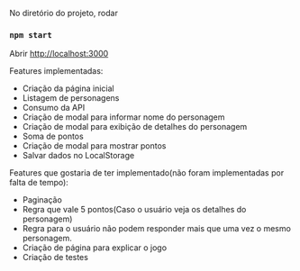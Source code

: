 No diretório do projeto, rodar

### `npm start`

Abrir [http://localhost:3000](http://localhost:3000) 

Features implementadas:
- Criação da página inicial
- Listagem de personagens
- Consumo da API 
- Criação de modal para informar nome do personagem
- Criação de modal para exibição de detalhes do personagem
- Soma de pontos
- Criação de modal para mostrar pontos
- Salvar dados no LocalStorage

Features que gostaria de ter implementado(não foram implementadas por falta de tempo):
- Paginação
- Regra que vale 5 pontos(Caso o usuário veja os detalhes do personagem)
- Regra para o usuário não podem responder mais que uma vez o mesmo personagem.
- Criação de página para explicar o jogo
- Criação de testes

